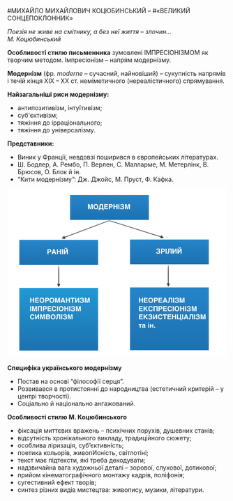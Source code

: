 #МИХАЙЛО МИХАЙЛОВИЧ КОЦЮБИНСЬКИЙ – 
#«ВЕЛИКИЙ СОНЦЕПОКЛОННИК»

<p><i>Поезія не живе на смітнику, а без неї життя – злочин…<br>
М. Коцюбинський</i></p>

<p><b>Особливості стилю письменника</b> зумовлені ІМПРЕСІОНІЗМОМ як творчим методом. Імпресіонізм – напрям модернізму.</p> 

<p><b>Модернізм</b> (фр. <i>moderne</i> – сучасний, найновіший) – сукупність напрямів і течій кінця XIX – XX ст. неміметичного (нереалістичного) спрямування.</p>

<b>Найзагальніші риси модернізму:</b>
<ul>
    <li>антипозитивізм, інтуїтивізм;</li>
<li>суб'єктивізм;</li>
<li>тяжіння до ірраціонального;</li>
<li>тяжіння до універсалізму.</li>
</ul> 

<b>Представники:</b>   
<ul>
    <li>Виник у Франції, невдовзі поширився в європейських літературах.</li>
<li>Ш. Бодлер, А. Рембо, П. Верлен, С. Малларме, М. Метерлінк, В. Брюсов, О. Блок й ін. </li>
<li>“Кити модернізму”: Дж. Джойс, М. Пруст,  Ф. Кафка.</li>
</ul> 

<p align="center"><img src="diagram.png"></p>
<b>Специфіка українського модернізму</b> 
<ul>
    <li>Постав на основі “філософії серця”.</li>
 <li>Розвивався в протистоянні до народництва (естетичний критерій – у центрі творчості).</li>
 <li>Соціально й національно ангажований.</li>
</ul>    

<b>Особливості стилю М. Коцюбинського</b> 
<ul>
   <li> фіксація миттєвих вражень – психічних порухів, душевних станів; </li>
<li>відсутність хронікального викладу, традиційного сюжету; </li>
<li>особлива ліризація, суб’єктивність; </li>
<li>поетика кольорів, живопИсність, світлотіні; </li>
<li>текст має підтексти, які треба декодувати; </li>
<li>надзвичайна вага художньої деталі – зорової, слухової, дотикової; </li>
<li>прийом кінематографічного монтажу кадрів, поліфонія; </li>
<li>сугестивний ефект творів; </li>
<li>синтез різних видів мистецтва: живопису, музики, літератури.</li>
</ul>    